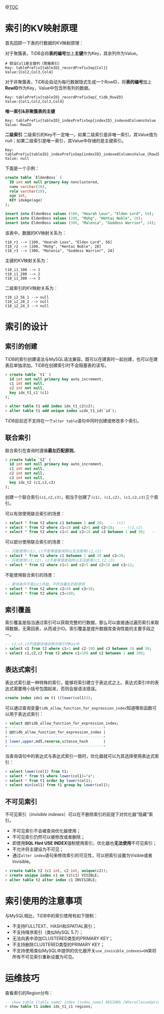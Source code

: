﻿@[TOC](TiDB数据库schema设计之索引设计)

# 索引的KV映射原理
首先回顾一下表的行数据的KV映射原理：

对于聚簇表，TiDB会将**表的编号**加上**主键**作为Key，其余列作为Value。
```
# 假设Col1是主键列（聚簇索引）
Key: tablePrefix{tableID}_recordPrefixSep{Col1}
Value:{Col2,Col3,Col4}
```

对于非聚簇表，TiDB会自动为每行数据隐式生成一个RowID，将**表的编号**加上**RowID**作为Key，Value中包含所有列的数据。
```
Key: tablePrefix{tableID}_recordPrefixSep{_tidb_RowID}
Value:{Col1,Col2,Col3,Col4}
```

**唯一索引&非聚簇表的主键**
```
Key: tablePrefix{tableID}_indexPrefixSep{indexID}_indexedColumnsValue
Value: RowID
```

**二级索引**
二级索引的Key不一定唯一。如果二级索引是非唯一索引，其Value值为null；如果二级索引是唯一索引，其Value中存储的是主键索引。
```
Key: tablePrefix{tableID}_indexPrefixSep{indexID}_indexedColumnsValue_{RowID}
Value: null
```

下面是一个示例：
```sql
create table `EldenBoss` (
  ID int not null primary key nonclustered,
  name varchar(20),
  role varchar(20),
  age int,
  KEY idxAge(age)
);

insert into EldenBoss values (100, "Hoarah Loux", "Elden Lord", 56);
insert into EldenBoss values (200, "Mohg", "Hentai Noble", 28);
insert into EldenBoss values (300, "Malenia", "Goddess Warrior", 24);
```

该表中，数据的KV映射关系为：
```
t10_r1 --> [100, "Hoarah Loux", "Elden Lord", 56]
t10_r2 --> [200, "Mohg", "Hentai Noble", 28]
t10_r3 --> [300, "Malenia", "Goddess Warrior", 24]
```
主键的KV映射关系为：
```
t10_i1_100 --> 1
t10_i1_200 --> 2
t10_i1_300 --> 3
```
二级索引的KV映射关系为：
```
t10_i2_56_1 --> null
t10_i2_28_2 --> null
t10_i2_24_3 --> null
```

# 索引的设计
## 索引的创建
TiDB的索引创建语法与MySQL语法兼容。既可以在建表时一起创建，也可以在建表后单独添加。TiDB在创建索引时不会阻塞表的读写。

```sql
> create table `t1` (
  id int not null primary key auto_increment,
  c1 int not null,
  c2 int not null,
  key idx_t1_c1 (c1)
);

> alter table t1 add index idx_t1_c2(c2);
> alter table t1 add unique index uidx_t1_id(`id`);
```

TiDB目前还不支持在一个`alter table`语句中同时创建或修改多个索引。

## 联合索引
联合索引在查询时遵循**最左匹配原则**。
```sql
> create table `t2` (
  id int not null primary key auto_increment,
  c1 int not null,
  c2 int not null,
  c3 int not null,
  key idx_t2 (c1,c2,c3)
);
```

创建一个联合索引`(c1,c2,c3)`，相当于创建了`(c1)`、`(c1,c2)`、`(c1,c2,c3)`三个索引。

可以有效使用联合索引的场景：
```sql
> select * from t2 where c1 between 1 and 20;   -- (c1)
> select * from t2 where c1=20 and c2>5 and c2<10;   -- (c1,c2)
> select * from t2 where c1=5 and c2=10 and c3 between 1 and 50;   -- (c1,c2,c3)
```

可以部分使用联合索引的场景：
```sql
-- 只能使用(c1)，c1不是等值查询所以无法使用(c1,c2)
> select * from t2 where c1 between 1 and 20 and c2=30;   
-- 只能使用(c1,c2)，c2不是等值查询所以无法使用(c1,c2,c3)
> select * from t2 where c1=3 and c2>5 and c2<10 and c3=12;
```

不能使用联合索引的场景：
```sql
-- 查询条件不是以c1开始，不符合最左匹配原则
> select * from t2 where c2=30 and c3=10;
> select * from t2 where c3=100;
```

## 索引覆盖
索引覆盖是指当通过索引可以获取完整的行数据，那么可以直接通过遍历索引来取得数据，无需回表，从而减少IO。索引覆盖是提升数据库查询性能的主要手段之一。

```sql
-- c1,c2,c3列值都存储在联合索引的Key中
> select c1 from t2 where c1=1 and c2-100 and c3 between 10 and 50;
> select c1,c2,c3 from t2 where c1=100 and c2 between 1 and 200;
```

## 表达式索引
表达式索引是一种特殊的索引，能够将索引建立于表达式之上。表达式索引中的表达式需要用小括号包围起来，否则会报语法错误。

```sql
create index idx1 on t1 ((lower(col1)));
```

可以通过查询变量`tidb_allow_function_for_expression_index`知道哪些函数可以用于表达式索引：
```sql
> select @@tidb_allow_function_for_expression_index;
+--------------------------------------------+
| @@tidb_allow_function_for_expression_index |
+--------------------------------------------+
| lower,upper,md5,reverse,vitesse_hash       |
+--------------------------------------------+
```

当查询语句中的表达式与表达式索引一致时，优化器就可以为其选择使用表达式索引：

```sql
> select lower(col1) from t1;
> select * from t1 where lower(col1)="a";
> select * from t1 order by lower(col1);
> select min(col1) from t1 group by lower(col1); 
```

## 不可见索引
不可见索引（*invisible indexes*）可以在不删除索引的前提下对优化器“隐藏”索引。

- 不可见索引不会被查询优化器使用；
- 不可见索引仍然可以被修改或者删除；
- 即使用**SQL Hint USE INDEX**强制使用索引，优化器也**无法使用**不可见索引；
- 不允许将主键设为不可见；
- 通过`alter index`语句来修改索引的可见性，可以把索引设置为Visible或者Invisible。

```sql
> create table t2 (c1 int, c2 int, unique(c2));
> create unique index c1 on t2(c1) VISIBLE;
> alter table t2 alter index c1 INVISIBLE;
```

# 索引使用的注意事项
与MySQL相比，TiDB中的索引使用有如下限制：

- 不支持FULLTEXT、HASH和SPATIAL索引；
- 不支持降序索引（类似MySQL 5.7）；
- 无法向表中添加CLUSTERED类型的PRIMARY KEY；
- 不支持删除CLUSTERED类型的PRIMARY KEY；
- 不支持使用类似MySQL中提供的优化器开关`use_invisible_indexes=ON`来将所有不可见索引重新设置为可见。

# 运维技巧
查看索引的Region分布：
```sql
-- show table [table_name] index [index_name] REGIONS [WhereClauseOption];
> show table t1 index idx_t1_c1 regions;
```


